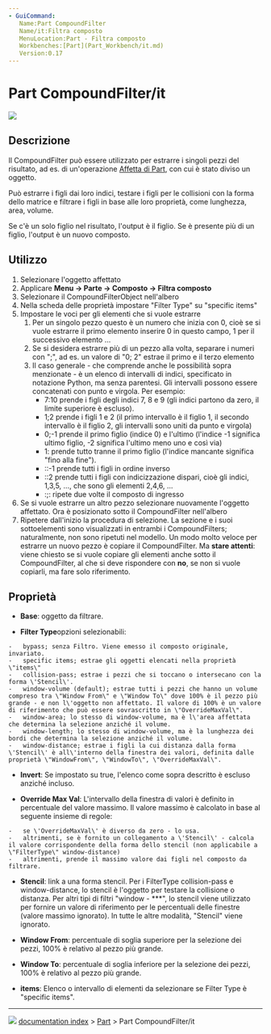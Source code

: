 ```yaml
---
- GuiCommand:
   Name:Part Compound‏‎Filter
   Name/it:Filtra composto
   MenuLocation:Part - Filtra composto
   Workbenches:[Part](Part_Workbench/it.md)
   Version:0.17
---
```


# Part CompoundFilter/it


</div>

![](images/CompoundFilter.png )

## Descrizione


<div class="mw-translate-fuzzy">

Il CompoundFilter può essere utilizzato per estrarre i singoli pezzi del risultato, ad es. di un\'operazione [Affetta di Part](Part_Slice/it.md), con cui è stato diviso un oggetto.


</div>

Può estrarre i figli dai loro indici, testare i figli per le collisioni con la forma dello matrice e filtrare i figli in base alle loro proprietà, come lunghezza, area, volume.

Se c\'è un solo figlio nel risultato, l\'output è il figlio. Se è presente più di un figlio, l\'output è un nuovo composto.

## Utilizzo


<div class="mw-translate-fuzzy">

1.  Selezionare l\'oggetto affettato
2.  Applicare **Menu → Parte → Composto → Filtra composto**
3.  Selezionare il CompoundFilterObject nell\'albero
4.  Nella scheda delle proprietà impostare \"Filter Type\" su \"specific items\"
5.  Impostare le voci per gli elementi che si vuole estrarre
    1.  Per un singolo pezzo questo è un numero che inizia con 0, cioè se si vuole estrarre il primo elemento inserire 0 in questo campo, 1 per il successivo elemento \...
    2.  Se si desidera estrarre più di un pezzo alla volta, separare i numeri con \";\", ad es. un valore di \"0; 2\" estrae il primo e il terzo elemento
    3.  Il caso generale - che comprende anche le possibilità sopra menzionate - è un elenco di intervalli di indici, specificato in notazione Python, ma senza parentesi. Gli intervalli possono essere concatenati con punto e virgola. Per esempio:
        -   7:10 prende i figli degli indici 7, 8 e 9 (gli indici partono da zero, il limite superiore è escluso).
        -   1;2 prende i figli 1 e 2 (il primo intervallo è il figlio 1, il secondo intervallo è il figlio 2, gli intervalli sono uniti da punto e virgola)
        -   0;-1 prende il primo figlio (indice 0) e l\'ultimo (l\'indice -1 significa ultimo figlio, -2 significa l\'ultimo meno uno e così via)
        -   1: prende tutto tranne il primo figlio (l\'indice mancante significa \"fino alla fine\").
        -   ::-1 prende tutti i figli in ordine inverso
        -   ::2 prende tutti i figli con indicizzazione dispari, cioè gli indici, 1,3,5, \..., che sono gli elementi 2,4,6, \...
        -   :;: ripete due volte il composto di ingresso
6.  Se si vuole estrarre un altro pezzo selezionare nuovamente l\'oggetto affettato. Ora è posizionato sotto il CompoundFilter nell\'albero
7.  Ripetere dall\'inizio la procedura di selezione. La sezione e i suoi sottoelementi sono visualizzati in entrambi i CompoundFilters; naturalmente, non sono ripetuti nel modello. Un modo molto veloce per estrarre un nuovo pezzo è copiare il CompoundFilter. Ma **stare attenti**: viene chiesto se si vuole copiare gli elementi anche sotto il CompoundFilter, al che si deve rispondere con **no**, se non si vuole copiarli, ma fare solo riferimento.


</div>

## Proprietà

-    **Base**: oggetto da filtrare.

-    **Filter Type**opzioni selezionabili:

    -   bypass; senza Filtro. Viene emesso il composto originale, invariato.
    -   specific items; estrae gli oggetti elencati nella proprietà \"items\"
    -   collision-pass; estrae i pezzi che si toccano o intersecano con la forma \'Stencil\'.
    -   window-volume (default); estrae tutti i pezzi che hanno un volume compreso tra \"Window From\" e \"Window To\" dove 100% è il pezzo più grande - e non l\'oggetto non affettato. Il valore di 100% è un valore di riferimento che può essere sovrascritto in \"OverrideMaxVal\".
    -   window-area; lo stesso di window-volume, ma è l\'area affettata che determina la selezione anziché il volume.
    -   window-length; lo stesso di window-volume, ma è la lunghezza dei bordi che determina la selezione anziché il volume.
    -   window-distance; estrae i figli la cui distanza dalla forma \'Stencil\' è all\'interno della finestra dei valori, definita dalle proprietà \"WindowFrom\", \"WindowTo\", \"OverrideMaxVal\".

-    **Invert**: Se impostato su true, l\'elenco come sopra descritto è escluso anziché incluso.

-    **Override Max Val**: L\'intervallo della finestra di valori è definito in percentuale del valore massimo. Il valore massimo è calcolato in base al seguente insieme di regole:

    -   se \'OverrideMaxVal\' è diverso da zero - lo usa.
    -   altrimenti, se è fornito un collegamento a \'Stencil\' - calcola il valore corrispondente della forma dello stencil (non applicabile a \"FilterType\" window-distance)
    -   altrimenti, prende il massimo valore dai figli nel composto da filtrare.

-    **Stencil**: link a una forma stencil. Per i FilterType collision-pass e window-distance, lo stencil è l\'oggetto per testare la collisione o distanza. Per altri tipi di filtri \"window - \*\*\*\", lo stencil viene utilizzato per fornire un valore di riferimento per le percentuali delle finestre (valore massimo ignorato). In tutte le altre modalità, \"Stencil\" viene ignorato.

-    **Window From**: percentuale di soglia superiore per la selezione dei pezzi, 100% è relativo al pezzo più grande.

-    **Window To**: percentuale di soglia inferiore per la selezione dei pezzi, 100% è relativo al pezzo più grande.

-    **items**: Elenco o intervallo di elementi da selezionare se Filter Type è \"specific items\".



---
![](images/Button_right.svg) [documentation index](../README.md) > [Part](Part_Workbench.md) > Part CompoundFilter/it
